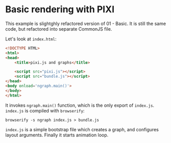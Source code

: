 # Basic rendering with PIXI

This example is slightghly refactored version of 01 - Basic. It is still the
same code, but refactored into separate CommonJS file.

Let's look at `index.html`:

``` html
<!DOCTYPE HTML>
<html>
<head>
	<title>pixi.js and graphs</title>

	<script src="pixi.js"></script>
	<script src="bundle.js"></script>
</head>
<body onload='ngraph.main()'>
</body>
</html>
```

It invokes `ngraph.main()` function, which is the only export of `index.js`.
`index.js` is compiled with `browserify`:

```
browserify -s ngraph index.js > bundle.js
```

`index.js` is a simple bootstrap file which creates a graph, and configures
layout arguments. Finally it starts animation loop.
